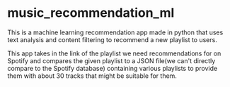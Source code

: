 # music_recommendation_ml

This is a machine learning recommendation app made in python that uses text analysis and content filtering to recommend a new playlist to users.

This app takes in the link of the playlist we need recommendations for on Spotify and compares the given playlist to a JSON file(we can't directly compare to the Spotify database) containing various playlists to provide them with about 30 tracks that might be suitable for them.
